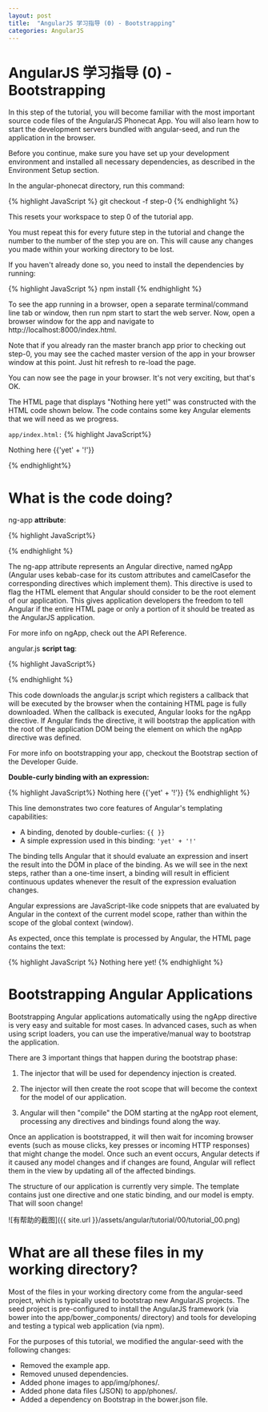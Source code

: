 ```yaml
---
layout: post
title:  "AngularJS 学习指导 (0) - Bootstrapping"
categories: AngularJS
---
```


AngularJS 学习指导 (0) - Bootstrapping
======

In this step of the tutorial, you will become familiar with the most important source code files of the AngularJS Phonecat App. You will also learn how to start the development servers bundled with angular-seed, and run the application in the browser.

Before you continue, make sure you have set up your development environment and installed all necessary dependencies, as described in the Environment Setup section.

In the angular-phonecat directory, run this command:


{% highlight JavaScript %}
git checkout -f step-0
{% endhighlight %}

This resets your workspace to step 0 of the tutorial app.

You must repeat this for every future step in the tutorial and change the number to the number of the step you are on. This will cause any changes you made within your working directory to be lost.

If you haven't already done so, you need to install the dependencies by running:

{% highlight JavaScript %}
npm install
{% endhighlight %}

To see the app running in a browser, open a separate terminal/command line tab or window, then run npm start to start the web server. Now, open a browser window for the app and navigate to http://localhost:8000/index.html.

Note that if you already ran the master branch app prior to checking out step-0, you may see the cached master version of the app in your browser window at this point. Just hit refresh to re-load the page.

You can now see the page in your browser. It's not very exciting, but that's OK.

The HTML page that displays "Nothing here yet!" was constructed with the HTML code shown below. The code contains some key Angular elements that we will need as we progress.

`app/index.html:`
{% highlight JavaScript%}
<!doctype html>
<html lang="en" ng-app>
  <head>
    <meta charset="utf-8">
    <title>My HTML File</title>
    <link rel="stylesheet" href="bower_components/bootstrap/dist/css/bootstrap.css" />
    <script src="bower_components/angular/angular.js"></script>
  </head>
  <body>
    <p>Nothing here {{'yet' + '!'}}</p>
  </body>
</html>
{% endhighlight%}


What is the code doing?
===

ng-app **attribute**:

{% highlight JavaScript%}
<html ng-app>
{% endhighlight %}

The ng-app attribute represents an Angular directive, named ngApp (Angular uses kebab-case for its custom attributes and camelCasefor the corresponding directives which implement them). This directive is used to flag the HTML element that Angular should consider to be the root element of our application. This gives application developers the freedom to tell Angular if the entire HTML page or only a portion of it should be treated as the AngularJS application.

For more info on ngApp, check out the API Reference.


angular.js **script tag**:

{% highlight JavaScript%}
<script src="bower_components/angular/angular.js"></script>
{% endhighlight %}

This code downloads the angular.js script which registers a callback that will be executed by the browser when the containing HTML page is fully downloaded. When the callback is executed, Angular looks for the ngApp directive. If Angular finds the directive, it will bootstrap the application with the root of the application DOM being the element on which the ngApp directive was defined.

For more info on bootstrapping your app, checkout the Bootstrap section of the Developer Guide.

**Double-curly binding with an expression:**

{% highlight JavaScript%}
Nothing here {{'yet' + '!'}}
{% endhighlight %}

This line demonstrates two core features of Angular's templating capabilities:

* A binding, denoted by double-curlies: `{{ }}`
* A simple expression used in this binding: `'yet' + '!'`

The binding tells Angular that it should evaluate an expression and insert the result into the DOM in place of the binding. As we will see in the next steps, rather than a one-time insert, a binding will result in efficient continuous updates whenever the result of the expression evaluation changes.

Angular expressions are JavaScript-like code snippets that are evaluated by Angular in the context of the current model scope, rather than within the scope of the global context (window).

As expected, once this template is processed by Angular, the HTML page contains the text:

{% highlight JavaScript %}
Nothing here yet!
{% endhighlight %}

Bootstrapping Angular Applications
===
Bootstrapping Angular applications automatically using the ngApp directive is very easy and suitable for most cases. In advanced cases, such as when using script loaders, you can use the imperative/manual way to bootstrap the application.

There are 3 important things that happen during the bootstrap phase:


1. The injector that will be used for dependency injection is created.

2. The injector will then create the root scope that will become the context for the model of our application.

3. Angular will then "compile" the DOM starting at the ngApp root element, processing any directives and bindings found along the way.

Once an application is bootstrapped, it will then wait for incoming browser events (such as mouse clicks, key presses or incoming HTTP responses) that might change the model. Once such an event occurs, Angular detects if it caused any model changes and if changes are found, Angular will reflect them in the view by updating all of the affected bindings.

The structure of our application is currently very simple. The template contains just one directive and one static binding, and our model is empty. That will soon change!

![有帮助的截图]({{ site.url }}/assets/angular/tutorial/00/tutorial_00.png)


What are all these files in my working directory?
===
Most of the files in your working directory come from the angular-seed project, which is typically used to bootstrap new AngularJS projects. The seed project is pre-configured to install the AngularJS framework (via bower into the app/bower_components/ directory) and tools for developing and testing a typical web application (via npm).

For the purposes of this tutorial, we modified the angular-seed with the following changes:

* Removed the example app.
* Removed unused dependencies.
* Added phone images to app/img/phones/.
* Added phone data files (JSON) to app/phones/.
* Added a dependency on Bootstrap in the bower.json file.
